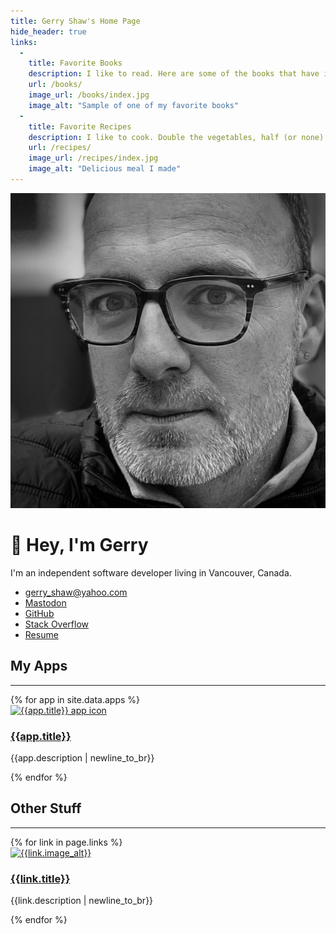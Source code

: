 ```yaml
---
title: Gerry Shaw's Home Page
hide_header: true
links:
  -
    title: Favorite Books
    description: I like to read. Here are some of the books that have influenced me.
    url: /books/
    image_url: /books/index.jpg
    image_alt: "Sample of one of my favorite books"
  -
    title: Favorite Recipes
    description: I like to cook. Double the vegetables, half (or none) of the meat.
    url: /recipes/
    image_url: /recipes/index.jpg
    image_alt: "Delicious meal I made"
---
```

![Gerry Shaw](/gerry.jpg#header-pic)

# 👋 Hey, I'm Gerry

I'm an independent software developer living in Vancouver, Canada.

- [gerry_shaw@yahoo.com](mailto:gerry_shaw@yahoo.com)
- <a rel="me" href="https://mas.to/@gshaw">Mastodon</a>
- [GitHub](https://github.com/gshaw)
- [Stack Overflow](https://stackoverflow.com/users/265940/gerry-shaw)
- [Resume](/resume)

## My Apps

---

<section>
  {% for app in site.data.apps %}
    <div class="card">
      <a href="{{app.link_url}}">
        <img
          class="card-pic"
          src="{{app.icon_url}}"
          alt="{{app.title}} app icon"
        >
      </a>
      <div class="card-details">
        <h3><a href="{{app.link_url}}">{{app.title}}</a></h3>
        <p>
          {{app.description | newline_to_br}}
        </p>
      </div>
    </div>
  {% endfor %}
</section>

## Other Stuff

---

<section>
  {% for link in page.links %}
    <div class="card">
      <a href="{{link.url}}">
        <img
          alt="{{link.image_alt}}"
          src="{{link.image_url}}"
          class="card-pic"
        >
      </a>
      <div class="card-details">
        <h3><a href="{{link.url}}">{{link.title}}</a></h3>
        <p>{{link.description | newline_to_br}}</p>
      </div>
    </div>
  {% endfor %}
</section>
